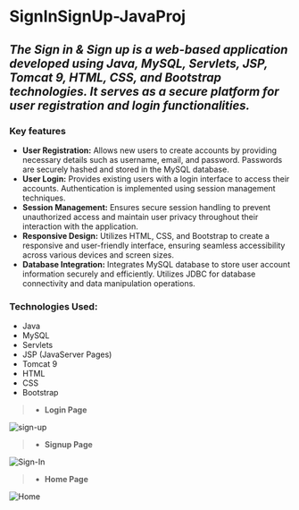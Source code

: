 # SignInSignUp-JavaProj
## _The Sign in & Sign up is a web-based application developed using Java, MySQL, Servlets, JSP, Tomcat 9, HTML, CSS, and Bootstrap technologies. It serves as a secure platform for user registration and login functionalities._
### Key features
-  **User Registration:** Allows new users to create accounts by providing necessary details such as username, email, and password. Passwords are securely hashed and stored in the MySQL database.
-  **User Login:** Provides existing users with a login interface to access their accounts. Authentication is implemented using session management techniques.
-  **Session Management:** Ensures secure session handling to prevent unauthorized access and maintain user privacy throughout their interaction with the application.
-  **Responsive Design:** Utilizes HTML, CSS, and Bootstrap to create a responsive and user-friendly interface, ensuring seamless accessibility across various devices and screen sizes.
-  **Database Integration:** Integrates MySQL database to store user account information securely and efficiently. Utilizes JDBC for database connectivity and data manipulation operations.
### Technologies Used:
- Java
- MySQL
- Servlets
- JSP (JavaServer Pages)
- Tomcat 9
- HTML
- CSS
- Bootstrap

> - **Login Page**

![sign-up](https://github.com/hey-its-d2t2/SignInSignUp-JavaProj/assets/63626210/e239b16a-aa04-46ed-9e2a-46f81a489d67)
> - **Signup Page**

![Sign-In](https://github.com/hey-its-d2t2/SignInSignUp-JavaProj/assets/63626210/02395999-2db3-4e52-a97b-385f7bf1ae27)

> - **Home Page**

![Home](https://github.com/hey-its-d2t2/SignInSignUp-JavaProj/assets/63626210/9aa8ab4b-7200-468c-85bc-90fdbbb59c1e)

